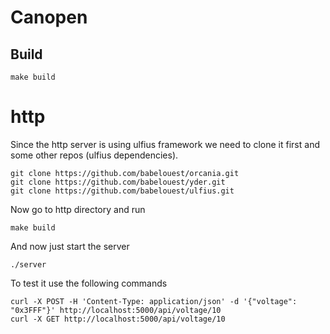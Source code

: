 # Canopen

## Build
```
make build
```

# http
Since the http server is using ulfius framework we need to clone it first and some other repos (ulfius dependencies).

```
git clone https://github.com/babelouest/orcania.git
git clone https://github.com/babelouest/yder.git
git clone https://github.com/babelouest/ulfius.git
```

Now go to http directory and run
```
make build
```

And now just start the server
```
./server
```

To test it use the following commands
```
curl -X POST -H 'Content-Type: application/json' -d '{"voltage": "0x3FFF"}' http://localhost:5000/api/voltage/10
curl -X GET http://localhost:5000/api/voltage/10
```

